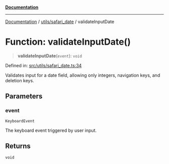 [**Documentation**](../../../README.md)

***

[Documentation](../../../README.md) / [utils/safari\_date](../README.md) / validateInputDate

# Function: validateInputDate()

> **validateInputDate**(`event`): `void`

Defined in: [src/utils/safari\_date.ts:34](https://github.com/joeng03/RepoSense/blob/3f722058ea4a4c6de9dfb6b764fc6baf0e159e62/frontend/src/utils/safari_date.ts#L34)

Validates input for a date field, allowing only integers, navigation keys, and deletion keys.

## Parameters

### event

`KeyboardEvent`

The keyboard event triggered by user input.

## Returns

`void`
